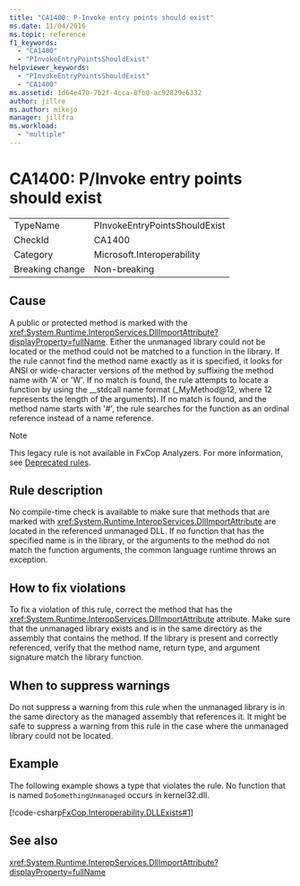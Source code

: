 ```yaml
---
title: "CA1400: P-Invoke entry points should exist"
ms.date: 11/04/2016
ms.topic: reference
f1_keywords:
  - "CA1400"
  - "PInvokeEntryPointsShouldExist"
helpviewer_keywords:
  - "PInvokeEntryPointsShouldExist"
  - "CA1400"
ms.assetid: 1d64e470-7b2f-4cca-8fb0-ac92829e6332
author: jillre
ms.author: mikejo
manager: jillfra
ms.workload:
  - "multiple"
---
```

# CA1400: P/Invoke entry points should exist

|||
|-|-|
|TypeName|PInvokeEntryPointsShouldExist|
|CheckId|CA1400|
|Category|Microsoft.Interoperability|
|Breaking change|Non-breaking|

## Cause
A public or protected method is marked with the <xref:System.Runtime.InteropServices.DllImportAttribute?displayProperty=fullName>. Either the unmanaged library could not be located or the method could not be matched to a function in the library. If the rule cannot find the method name exactly as it is specified, it looks for ANSI or wide-character versions of the method by suffixing the method name with 'A' or 'W'. If no match is found, the rule attempts to locate a function by using the __stdcall name format (_MyMethod@12, where 12 represents the length of the arguments). If no match is found, and the method name starts with '#', the rule searches for the function as an ordinal reference instead of a name reference.

> [!NOTE]
> This legacy rule is not available in FxCop Analyzers. For more information, see [Deprecated rules](fxcop-rule-port-status.md#deprecated-rules).

## Rule description
No compile-time check is available to make sure that methods that are marked with <xref:System.Runtime.InteropServices.DllImportAttribute> are located in the referenced unmanaged DLL. If no function that has the specified name is  in the library, or the arguments to the method do not match the function arguments, the common language runtime throws an exception.

## How to fix violations
To fix a violation of this rule, correct the method that has the <xref:System.Runtime.InteropServices.DllImportAttribute> attribute. Make sure that the unmanaged library exists and is in the same directory as the assembly that contains the method. If the library is present and correctly referenced, verify that the method name, return type, and argument signature match the library function.

## When to suppress warnings
Do not suppress a warning from this rule when the unmanaged library is in the same directory as the managed assembly that references it. It might be safe to suppress a warning from this rule in the case where the unmanaged library could not be located.

## Example
The following example shows a type that violates the rule. No function that is named `DoSomethingUnmanaged` occurs in kernel32.dll.

[!code-csharp[FxCop.Interoperability.DLLExists#1](../code-quality/codesnippet/CSharp/ca1400-p-invoke-entry-points-should-exist_1.cs)]

## See also
 <xref:System.Runtime.InteropServices.DllImportAttribute?displayProperty=fullName>
